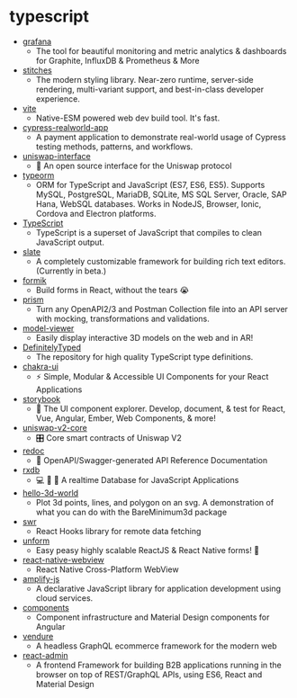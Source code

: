 # typescript
- [grafana](https://github.com/grafana/grafana)
  - The tool for beautiful monitoring and metric analytics & dashboards for Graphite, InfluxDB & Prometheus & More
- [stitches](https://github.com/modulz/stitches)
  - The modern styling library. Near-zero runtime, server-side rendering, multi-variant support, and best-in-class developer experience.
- [vite](https://github.com/vitejs/vite)
  - Native-ESM powered web dev build tool. It's fast.
- [cypress-realworld-app](https://github.com/cypress-io/cypress-realworld-app)
  - A payment application to demonstrate real-world usage of Cypress testing methods, patterns, and workflows.
- [uniswap-interface](https://github.com/Uniswap/uniswap-interface)
  - 🦄 An open source interface for the Uniswap protocol
- [typeorm](https://github.com/typeorm/typeorm)
  - ORM for TypeScript and JavaScript (ES7, ES6, ES5). Supports MySQL, PostgreSQL, MariaDB, SQLite, MS SQL Server, Oracle, SAP Hana, WebSQL databases. Works in NodeJS, Browser, Ionic, Cordova and Electron platforms.
- [TypeScript](https://github.com/microsoft/TypeScript)
  - TypeScript is a superset of JavaScript that compiles to clean JavaScript output.
- [slate](https://github.com/ianstormtaylor/slate)
  - A completely customizable framework for building rich text editors. (Currently in beta.)
- [formik](https://github.com/formium/formik)
  - Build forms in React, without the tears 😭
- [prism](https://github.com/stoplightio/prism)
  - Turn any OpenAPI2/3 and Postman Collection file into an API server with mocking, transformations and validations.
- [model-viewer](https://github.com/google/model-viewer)
  - Easily display interactive 3D models on the web and in AR!
- [DefinitelyTyped](https://github.com/DefinitelyTyped/DefinitelyTyped)
  - The repository for high quality TypeScript type definitions.
- [chakra-ui](https://github.com/chakra-ui/chakra-ui)
  - ⚡️ Simple, Modular & Accessible UI Components for your React Applications
- [storybook](https://github.com/storybookjs/storybook)
  - 📓 The UI component explorer. Develop, document, & test for React, Vue, Angular, Ember, Web Components, & more!
- [uniswap-v2-core](https://github.com/Uniswap/uniswap-v2-core)
  - 🎛 Core smart contracts of Uniswap V2
- [redoc](https://github.com/Redocly/redoc)
  - 📘 OpenAPI/Swagger-generated API Reference Documentation
- [rxdb](https://github.com/pubkey/rxdb)
  - 💻 🔄 📱 A realtime Database for JavaScript Applications
- [hello-3d-world](https://github.com/mithi/hello-3d-world)
  - Plot 3d points, lines, and polygon on an svg. A demonstration of what you can do with the BareMinimum3d package
- [swr](https://github.com/vercel/swr)
  - React Hooks library for remote data fetching
- [unform](https://github.com/Rocketseat/unform)
  - Easy peasy highly scalable ReactJS & React Native forms! 🚀
- [react-native-webview](https://github.com/react-native-community/react-native-webview)
  - React Native Cross-Platform WebView
- [amplify-js](https://github.com/aws-amplify/amplify-js)
  - A declarative JavaScript library for application development using cloud services.
- [components](https://github.com/angular/components)
  - Component infrastructure and Material Design components for Angular
- [vendure](https://github.com/vendure-ecommerce/vendure)
  - A headless GraphQL ecommerce framework for the modern web
- [react-admin](https://github.com/marmelab/react-admin)
  - A frontend Framework for building B2B applications running in the browser on top of REST/GraphQL APIs, using ES6, React and Material Design
